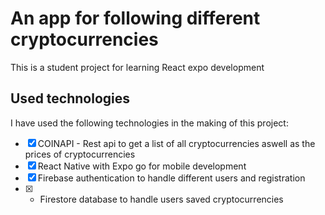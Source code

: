 # An app for following different cryptocurrencies

This is a student project for learning React expo development

## Used technologies

I have used the following technologies in the making of this project:

- [x] COINAPI - Rest api to get a list of all cryptocurrencies aswell as the prices of cryptocurrencies
- [x] React Native with Expo go for mobile development 
- [x] Firebase authentication to handle different users and registration
- [x] - Firestore database to handle users saved cryptocurrencies
